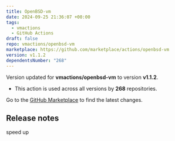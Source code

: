 ```yaml
---
title: OpenBSD-vm
date: 2024-09-25 21:36:07 +00:00
tags:
  - vmactions
  - GitHub Actions
draft: false
repo: vmactions/openbsd-vm
marketplace: https://github.com/marketplace/actions/openbsd-vm
version: v1.1.2
dependentsNumber: "268"
---
```



Version updated for **vmactions/openbsd-vm** to version **v1.1.2**.
- This action is used across all versions by **268** repositories.

Go to the [GitHub Marketplace](https://github.com/marketplace/actions/openbsd-vm) to find the latest changes.

## Release notes

speed up
